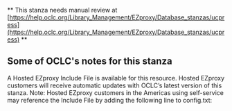 ** This stanza needs manual review at [https://help.oclc.org/Library_Management/EZproxy/Database_stanzas/ucpress](https://help.oclc.org/Library_Management/EZproxy/Database_stanzas/ucpress) **

## Some of OCLC's notes for this stanza

A Hosted EZproxy Include File is available for this resource. Hosted EZproxy customers will receive automatic updates with OCLC&rsquo;s latest version of this stanza. Note: Hosted EZproxy customers in the Americas using self-service may reference the Include File by adding the following line to config.txt:

&nbsp;
